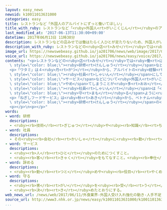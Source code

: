 ```yaml
---
layout: easy_news
newsid: k10011013631000
categories: easy
title: レストランなど「外国人のアルバイトにずっと働いてほしい」
title_with_ruby: レストランなど「<ruby>外国人<rt>がいこくじん</rt></ruby>のアルバイトにずっと<ruby>働<rt>はたら</rt></ruby>いてほしい」
last_modified_at: '2017-06-13T11:30:00+09:00'
datetime: 2017年06月13日 11時30分
description: レストランなどの店みせでは働はたらく人ひとが足たりないため、外国人がいこくじんのアルバイトがたくさん働はたらいています。
description_with_ruby: レストランなどの<ruby>店<rt>みせ</rt></ruby>では<ruby>働<rt>はたら</rt></ruby>く<ruby>人<rt>ひと</rt></ruby>が<ruby>足<rt>た</rt></ruby>りないため、<ruby>外国人<rt>がいこくじん</rt></ruby>のアルバイトがたくさん<ruby>働<rt>はたら</rt></ruby>いています。
image_url: https://newswebeasy.github.io/ja201706/news/web/image/2017/06/13/k10011013631000.jpg
voice_url: https://newswebeasy.github.io/ja201706/news/easy/voice/2017/06/13/k10011013631000.mp3
contents: "<p>レストランなどの<ruby>店<rt>みせ</rt></ruby>では<ruby>働<rt>はたら</rt></ruby>く<ruby>人<rt>ひと</rt></ruby>が<ruby>足<rt>た</rt></ruby>りないため、<ruby>外国人<rt>がいこくじん</rt></ruby>のアルバイトがたくさん<ruby>働<rt>はたら</rt></ruby>いています。<ruby>最近<rt>さいきん</rt></ruby>、<ruby>外国人<rt>がいこくじん</rt></ruby>のアルバイトのために<ruby>新<rt>あたら</rt></ruby>しい<span\
  \ style=\"color: blue;\"><ruby>研修<rt>けんしゅう</rt></ruby></span>などを<ruby>始<rt>はじ</rt></ruby>める<ruby>店<rt>みせ</rt></ruby>が<ruby>増<rt>ふ</rt></ruby>えています。</p>\n\
  <p>「ワタミ」は４<ruby>月<rt>がつ</rt></ruby>から、アルバイトの<ruby>経験<rt>けいけん</rt></ruby>がある<ruby>外国人<rt>がいこくじん</rt></ruby>を<span\
  \ style=\"color: blue;\"><ruby>社員<rt>しゃいん</rt></ruby></span>にして、<ruby>日本<rt>にっぽん</rt></ruby>の<span\
  \ style=\"color: blue;\">サービス</span>などについて<ruby>外国人<rt>がいこくじん</rt></ruby>のアルバイトに<ruby>教<rt>おし</rt></ruby>えています。<ruby>日本<rt>にっぽん</rt></ruby>のやり<ruby>方<rt>かた</rt></ruby>に<ruby>慣<rt>な</rt></ruby>れなくて、すぐに<span\
  \ style=\"color: blue;\">やめ</span>てしまうことが<ruby>多<rt>おお</rt></ruby>いためです。</p>\n<p>ネパール<ruby>人<rt>じん</rt></ruby>の<span\
  \ style=\"color: blue;\"><ruby>社員<rt>しゃいん</rt></ruby></span>は「<ruby>私<rt>わたし</rt></ruby>も<ruby>日本<rt>にっぽん</rt></ruby>に<ruby>来<rt>き</rt></ruby>たとき、<ruby>時間<rt>じかん</rt></ruby>を<span\
  \ style=\"color: blue;\"><ruby>守<rt>まも</rt></ruby>る</span>ように<ruby>厳<rt>きび</rt></ruby>しく<ruby>言<rt>い</rt></ruby>われて<ruby>驚<rt>おどろ</rt></ruby>きました。<ruby>自分<rt>じぶん</rt></ruby>の<ruby>経験<rt>けいけん</rt></ruby>も<ruby>話<rt>はな</rt></ruby>しながら<ruby>教<rt>おし</rt></ruby>えたいです」と<ruby>話<rt>はな</rt></ruby>していました。</p>\n\
  <p>「ねぎしフードサービス」は<ruby>秋<rt>あき</rt></ruby>から、ベトナム<ruby>語<rt>ご</rt></ruby>で<ruby>書<rt>か</rt></ruby>かれた<span\
  \ style=\"color: blue;\"><ruby>研修<rt>けんしゅう</rt></ruby></span>の<ruby>本<rt>ほん</rt></ruby>などを<ruby>使<rt>つか</rt></ruby>うことができるようにします。ベトナム<ruby>人<rt>じん</rt></ruby>のアルバイトが<ruby>増<rt>ふ</rt></ruby>えたためです。<ruby>会社<rt>かいしゃ</rt></ruby>では「<ruby>会社<rt>かいしゃ</rt></ruby>のことを<ruby>知<rt>し</rt></ruby>って<ruby>好<rt>す</rt></ruby>きになって、ずっと<ruby>働<rt>はたら</rt></ruby>いてほしいです」と<ruby>話<rt>はな</rt></ruby>しています。</p>\n\
  <p></p>\n<p></p>"
words:
- word: 研修
  descriptions:
  - <ruby><rb>技術</rb><rt>ぎじゅつ</rt></ruby>や<ruby><rb>知識</rb><rt>ちしき</rt></ruby>を<ruby><rb>高</rb><rt>たか</rt></ruby>めるために、<ruby><rb>特別</rb><rt>とくべつ</rt></ruby>な<ruby><rb>勉強</rb><rt>べんきょう</rt></ruby>や<ruby><rb>実習</rb><rt>じっしゅう</rt></ruby>をすること。
- word: 社員
  descriptions:
  - その<ruby><rb>会社</rb><rt>かいしゃ</rt></ruby>に<ruby><rb>勤</rb><rt>つと</rt></ruby>めている<ruby><rb>人</rb><rt>ひと</rt></ruby>。<ruby><rb>会社員</rb><rt>かいしゃいん</rt></ruby>。
- word: サービス
  descriptions:
  - <ruby><rb>人</rb><rt>ひと</rt></ruby>のためにつくすこと。
  - <ruby><rb>客</rb><rt>きゃく</rt></ruby>をもてなすこと。<ruby><rb>奉仕</rb><rt>ほうし</rt></ruby>。
- word: 辞める
  descriptions:
  - <ruby><rb>勤</rb><rt>つと</rt></ruby>めや<ruby><rb>役目</rb><rt>やくめ</rt></ruby>から<ruby><rb>退</rb><rt>しりぞ</rt></ruby>く。
- word: 守る
  descriptions:
  - <ruby><rb>害</rb><rt>がい</rt></ruby>を<ruby><rb>受</rb><rt>う</rt></ruby>けないように、<ruby><rb>防</rb><rt>ふせ</rt></ruby>ぐ。
  - <ruby><rb>決</rb><rt>き</rt></ruby>めたとおりにする。
web_news_url: /news/web/2017/06/11/外食業界-外国人受け入れ強化の動き-人手不足で/
source_url: http://www3.nhk.or.jp/news/easy/k10011013631000/k10011013631000.html
...
```


